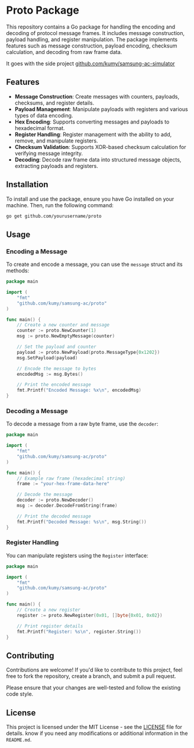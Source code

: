 # Proto Package

This repository contains a Go package for handling the encoding and decoding of protocol message frames. It includes message construction, payload handling, and register manipulation. The package implements features such as message construction, payload encoding, checksum calculation, and decoding from raw frame data.

It goes with the side project [github.com/kumy/samsung-ac-simulator](https://github.com/kumy/samsung-ac-simulator)


## Features

- **Message Construction**: Create messages with counters, payloads, checksums, and register details.
- **Payload Management**: Manipulate payloads with registers and various types of data encoding.
- **Hex Encoding**: Supports converting messages and payloads to hexadecimal format.
- **Register Handling**: Register management with the ability to add, remove, and manipulate registers.
- **Checksum Validation**: Supports XOR-based checksum calculation for verifying message integrity.
- **Decoding**: Decode raw frame data into structured message objects, extracting payloads and registers.

## Installation

To install and use the package, ensure you have Go installed on your machine. Then, run the following command:

```bash
go get github.com/yourusername/proto
```

## Usage

### Encoding a Message

To create and encode a message, you can use the `message` struct and its methods:

```go
package main

import (
	"fmt"
	"github.com/kumy/samsung-ac/proto"
)

func main() {
	// Create a new counter and message
	counter := proto.NewCounter(1)
	msg := proto.NewEmptyMessage(counter)

	// Set the payload and counter
	payload := proto.NewPayload(proto.MessageType{0x1202})
	msg.SetPayload(payload)

	// Encode the message to bytes
	encodedMsg := msg.Bytes()

	// Print the encoded message
	fmt.Printf("Encoded Message: %x\n", encodedMsg)
}
```

### Decoding a Message

To decode a message from a raw byte frame, use the `decoder`:

```go
package main

import (
	"fmt"
	"github.com/kumy/samsung-ac/proto"
)

func main() {
	// Example raw frame (hexadecimal string)
	frame := "your-hex-frame-data-here"

	// Decode the message
	decoder := proto.NewDecoder()
	msg := decoder.DecodeFromString(frame)

	// Print the decoded message
	fmt.Printf("Decoded Message: %s\n", msg.String())
}
```

### Register Handling

You can manipulate registers using the `Register` interface:

```go
package main

import (
	"fmt"
	"github.com/kumy/samsung-ac/proto"
)

func main() {
	// Create a new register
	register := proto.NewRegister(0x01, []byte{0x01, 0x02})

	// Print register details
	fmt.Printf("Register: %s\n", register.String())
}
```

## Contributing

Contributions are welcome! If you'd like to contribute to this project, feel free to fork the repository, create a branch, and submit a pull request.

Please ensure that your changes are well-tested and follow the existing code style.

## License

This project is licensed under the MIT License - see the [LICENSE](LICENSE) file for details.
know if you need any modifications or additional information in the `README.md`.